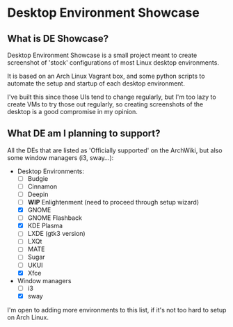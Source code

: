 # Desktop Environment Showcase
## What is DE Showcase?

Desktop Environment Showcase is a small project meant to create screenshot of
'stock' configurations of most Linux desktop environments.

It is based on an Arch Linux Vagrant box, and some python scripts to automate
the setup and startup of each desktop environment.

I've built this since those UIs tend to change regularly, but I'm too lazy to
create VMs to try those out regularly, so creating screenshots of the desktop
is a good compromise in my opinion.

## What DE am I planning to support?

All the DEs that are listed as 'Officially supported' on the ArchWiki, but also
some window managers (i3, sway…):

- Desktop Environments:
  - [ ] Budgie
  - [ ] Cinnamon
  - [ ] Deepin
  - [ ] **WIP** Enlightenment (need to proceed through setup wizard)
  - [x] GNOME
  - [ ] GNOME Flashback
  - [x] KDE Plasma
  - [ ] LXDE (gtk3 version)
  - [ ] LXQt
  - [ ] MATE
  - [ ] Sugar
  - [ ] UKUI
  - [x] Xfce
- Window managers
  - [ ] i3
  - [x] sway

I'm open to adding more environments to this list, if it's not too hard to setup
on Arch Linux.
